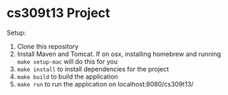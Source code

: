 cs309t13 Project
========

Setup:
1. Clone this repository
2. Install Maven and Tomcat. If on osx, installing homebrew and running `make setup-mac` will do this for you
3. `make install` to install dependencies for the project
4. `make build` to build the application
5. `make run` to run the application on localhost:8080/cs309t13/
